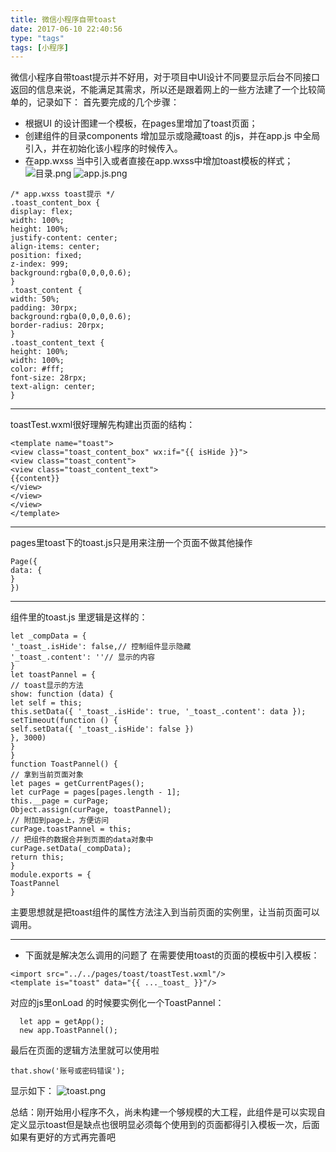 ```yaml
---
title: 微信小程序自带toast
date: 2017-06-10 22:40:56 
type: "tags"
tags: [小程序]
---
```

微信小程序自带toast提示并不好用，对于项目中UI设计不同要显示后台不同接口返回的信息来说，不能满足其需求，所以还是跟着网上的一些方法建了一个比较简单的，记录如下：
首先要完成的几个步骤： 
* 根据UI 的设计图建一个模板，在pages里增加了toast页面； 
* 创建组件的目录components 增加显示或隐藏toast 的js，并在app.js 中全局引入，并在初始化该小程序的时候传入。
* 在app.wxss 当中引入或者直接在app.wxss中增加toast模板的样式；
![目录.png](http://upload-images.jianshu.io/upload_images/4315733-c12555fc2a25053a.png?imageMogr2/auto-orient/strip%7CimageView2/2/w/1240)
![app.js.png](http://upload-images.jianshu.io/upload_images/4315733-9a422a75550f12e0.png?imageMogr2/auto-orient/strip%7CimageView2/2/w/1240)

```
/* app.wxss toast提示 */
.toast_content_box {
display: flex;
width: 100%;
height: 100%;
justify-content: center;
align-items: center;
position: fixed;
z-index: 999;
background:rgba(0,0,0,0.6);
}
.toast_content {
width: 50%;
padding: 30rpx;
background:rgba(0,0,0,0.6);
border-radius: 20rpx;
}
.toast_content_text {
height: 100%;
width: 100%;
color: #fff;
font-size: 28rpx;
text-align: center;
}
```
___
toastTest.wxml很好理解先构建出页面的结构：
```
<template name="toast">
<view class="toast_content_box" wx:if="{{ isHide }}">
<view class="toast_content">
<view class="toast_content_text">
{{content}}
</view>
</view>
</view>
</template>
```
___
pages里toast下的toast.js只是用来注册一个页面不做其他操作
```
Page({
data: {
}
})
```
___

组件里的toast.js 里逻辑是这样的：
```
let _compData = {
'_toast_.isHide': false,// 控制组件显示隐藏
'_toast_.content': ''// 显示的内容
}
let toastPannel = {
// toast显示的方法
show: function (data) {
let self = this;
this.setData({ '_toast_.isHide': true, '_toast_.content': data });
setTimeout(function () {
self.setData({ '_toast_.isHide': false })
}, 3000)
}
}
function ToastPannel() {
// 拿到当前页面对象
let pages = getCurrentPages();
let curPage = pages[pages.length - 1];
this.__page = curPage;
Object.assign(curPage, toastPannel);
// 附加到page上，方便访问
curPage.toastPannel = this;
// 把组件的数据合并到页面的data对象中
curPage.setData(_compData);
return this;
}
module.exports = {
ToastPannel
}
```
主要思想就是把toast组件的属性方法注入到当前页面的实例里，让当前页面可以调用。
____

* 下面就是解决怎么调用的问题了
    在需要使用toast的页面的模板中引入模板：
```
<import src="../../pages/toast/toastTest.wxml"/>
<template is="toast" data="{{ ..._toast_ }}"/>
```
对应的js里onLoad 的时候要实例化一个ToastPannel：
```
  let app = getApp();
  new app.ToastPannel();
```
最后在页面的逻辑方法里就可以使用啦
```
that.show('账号或密码错误');
```
显示如下：
![toast.png](http://upload-images.jianshu.io/upload_images/4315733-3f9f4f1ef24d8dc8.png?imageMogr2/auto-orient/strip%7CimageView2/2/w/1240)



总结：刚开始用小程序不久，尚未构建一个够规模的大工程，此组件是可以实现自定义显示toast但是缺点也很明显必须每个使用到的页面都得引入模板一次，后面如果有更好的方式再完善吧

